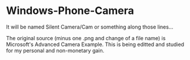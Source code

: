 Windows-Phone-Camera
====================
It will be named Silent Camera/Cam or something along those lines...

The original source (minus one .png and change of a file name) is Microsoft's Advanced Camera Example. This is being editted and
studied for my personal and non-monetary gain.

